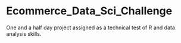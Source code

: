 # Ecommerce_Data_Sci_Challenge
One and a half day project assigned as a technical test of R and data analysis skills.
